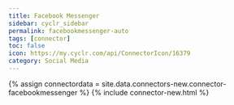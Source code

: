 ```yaml
---
title: Facebook Messenger
sidebar: cyclr_sidebar
permalink: facebookmessenger-auto
tags: [connector]
toc: false
icon: https://my.cyclr.com/api/ConnectorIcon/16379
category: Social Media
---
```

{% assign connectordata = site.data.connectors-new.connector-facebookmessenger %}
{% include connector-new.html %}	
